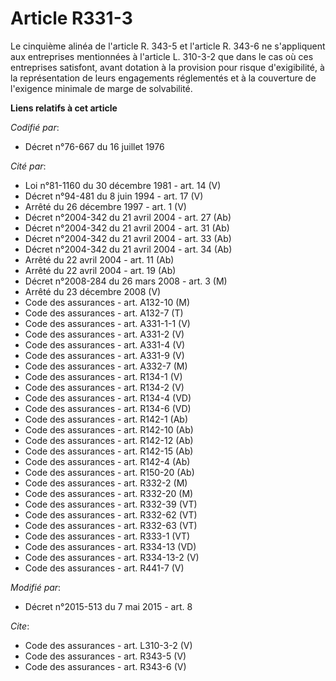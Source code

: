 # Article R331-3

Le cinquième alinéa de l'article R. 343-5 et l'article R. 343-6 ne s'appliquent aux entreprises mentionnées à l'article L.
310-3-2 que dans le cas où ces entreprises satisfont, avant dotation à la provision pour risque d'exigibilité, à la
représentation de leurs engagements réglementés et à la couverture de l'exigence minimale de marge de solvabilité.

**Liens relatifs à cet article**

_Codifié par_:

  - Décret n°76-667 du 16 juillet 1976

_Cité par_:

  - Loi n°81-1160 du 30 décembre 1981 - art. 14 (V)
  - Décret n°94-481 du 8 juin 1994 - art. 17 (V)
  - Arrêté du 26 décembre 1997 - art. 1 (V)
  - Décret n°2004-342 du 21 avril 2004 - art. 27 (Ab)
  - Décret n°2004-342 du 21 avril 2004 - art. 31 (Ab)
  - Décret n°2004-342 du 21 avril 2004 - art. 33 (Ab)
  - Décret n°2004-342 du 21 avril 2004 - art. 34 (Ab)
  - Arrêté du 22 avril 2004 - art. 11 (Ab)
  - Arrêté du 22 avril 2004 - art. 19 (Ab)
  - Décret n°2008-284 du 26 mars 2008 - art. 3 (M)
  - Arrêté du 23 décembre 2008 (V)
  - Code des assurances - art. A132-10 (M)
  - Code des assurances - art. A132-7 (T)
  - Code des assurances - art. A331-1-1 (V)
  - Code des assurances - art. A331-2 (V)
  - Code des assurances - art. A331-4 (V)
  - Code des assurances - art. A331-9 (V)
  - Code des assurances - art. A332-7 (M)
  - Code des assurances - art. R134-1 (V)
  - Code des assurances - art. R134-2 (V)
  - Code des assurances - art. R134-4 (VD)
  - Code des assurances - art. R134-6 (VD)
  - Code des assurances - art. R142-1 (Ab)
  - Code des assurances - art. R142-10 (Ab)
  - Code des assurances - art. R142-12 (Ab)
  - Code des assurances - art. R142-15 (Ab)
  - Code des assurances - art. R142-4 (Ab)
  - Code des assurances - art. R150-20 (Ab)
  - Code des assurances - art. R332-2 (M)
  - Code des assurances - art. R332-20 (M)
  - Code des assurances - art. R332-39 (VT)
  - Code des assurances - art. R332-62 (VT)
  - Code des assurances - art. R332-63 (VT)
  - Code des assurances - art. R333-1 (VT)
  - Code des assurances - art. R334-13 (VD)
  - Code des assurances - art. R334-13-2 (V)
  - Code des assurances - art. R441-7 (V)

_Modifié par_:

  - Décret n°2015-513 du 7 mai 2015 - art. 8

_Cite_:

  - Code des assurances - art. L310-3-2 (V)
  - Code des assurances - art. R343-5 (V)
  - Code des assurances - art. R343-6 (V)
